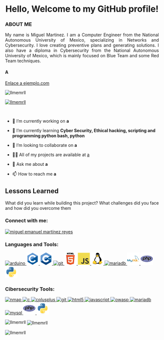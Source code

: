 <h1 align="center">Hello, Welcome to my GitHub profile!</h1>

<h3 align="left"> ABOUT ME </h3>

<p style="text-align: justify;"> My name is Miguel Martinez. I am a Computer Engineer from the National Autonomous University of Mexico, specializing in Networks and Cybersecurity. I love creating preventive plans and generating solutions.
I also have a diploma in Cybersecurity from the National Autonomous University of Mexico, which is mainly focused on Blue Team and some Red Team techniques.</p>

<h4 align="left"> A </h4>

<a href="https://www.ejemplo.com">Enlace a ejemplo.com</a>



<p align="left"> <img src="https://komarev.com/ghpvc/?username=llmemrll&label=Profile%20views&color=0e75b6&style=flat" alt="llmemrll" /> </p>

<p align="left"> <a href="https://github.com/ryo-ma/github-profile-trophy"><img src="https://github-profile-trophy.vercel.app/?username=llmemrll" alt="llmemrll" /></a> </p>

<p align="left"> <a href="https://twitter.com/" target="blank"><img src="https://img.shields.io/twitter/follow/?logo=twitter&style=for-the-badge" alt="" /></a> </p>

- 🔭 I’m currently working on **a**

- 🌱 I’m currently learning **Cyber Security, Ethical hacking, scripting and programming python bash, python**

- 👯 I’m looking to collaborate on **a**

- 👨‍💻 All of my projects are available at [a](a)

- 💬 Ask me about **a**

- 📫 How to reach me **a**

## Lessons Learned

What did you learn while building this project? What challenges did you face and how did you overcome them

<h3 align="left">Connect with me:</h3>
<p align="left">
<a href="https://linkedin.com/in/miguel emanuel martínez reyes" target="blank"><img align="center" src="https://raw.githubusercontent.com/rahuldkjain/github-profile-readme-generator/master/src/images/icons/Social/linked-in-alt.svg" alt="miguel emanuel martínez reyes" height="30" width="40" /></a>
</p>

<h3 align="left">Languages and Tools:</h3>
<p align="left"> <a href="https://www.arduino.cc/" target="_blank" rel="noreferrer"> <img src="https://cdn.worldvectorlogo.com/logos/arduino-1.svg" alt="arduino" width="40" height="40"/> </a> <a href="https://www.cprogramming.com/" target="_blank" rel="noreferrer"> <img src="https://raw.githubusercontent.com/devicons/devicon/master/icons/c/c-original.svg" alt="c" width="40" height="40"/> </a> <a href="https://www.w3schools.com/cpp/" target="_blank" rel="noreferrer"> <img src="https://raw.githubusercontent.com/devicons/devicon/master/icons/cplusplus/cplusplus-original.svg" alt="cplusplus" width="40" height="40"/> </a> <a href="https://git-scm.com/" target="_blank" rel="noreferrer"> <img src="https://www.vectorlogo.zone/logos/git-scm/git-scm-icon.svg" alt="git" width="40" height="40"/> </a> <a href="https://www.w3.org/html/" target="_blank" rel="noreferrer"> <img src="https://raw.githubusercontent.com/devicons/devicon/master/icons/html5/html5-original-wordmark.svg" alt="html5" width="40" height="40"/> </a> <a href="https://developer.mozilla.org/en-US/docs/Web/JavaScript" target="_blank" rel="noreferrer"> <img src="https://raw.githubusercontent.com/devicons/devicon/master/icons/javascript/javascript-original.svg" alt="javascript" width="40" height="40"/> </a> <a href="https://www.linux.org/" target="_blank" rel="noreferrer"> <img src="https://raw.githubusercontent.com/devicons/devicon/master/icons/linux/linux-original.svg" alt="linux" width="40" height="40"/> </a> <a href="https://mariadb.org/" target="_blank" rel="noreferrer"> <img src="https://www.vectorlogo.zone/logos/mariadb/mariadb-icon.svg" alt="mariadb" width="40" height="40"/> </a> <a href="https://www.mysql.com/" target="_blank" rel="noreferrer"> <img src="https://raw.githubusercontent.com/devicons/devicon/master/icons/mysql/mysql-original-wordmark.svg" alt="mysql" width="40" height="40"/> </a> <a href="https://www.php.net" target="_blank" rel="noreferrer"> <img src="https://raw.githubusercontent.com/devicons/devicon/master/icons/php/php-original.svg" alt="php" width="40" height="40"/> </a> <a href="https://www.python.org" target="_blank" rel="noreferrer"> <img src="https://raw.githubusercontent.com/devicons/devicon/master/icons/python/python-original.svg" alt="python" width="40" height="40"/> </a> </p>

<h3 align="left">Cibersecurity Tools:</h3>
<p align="left"> <a href="https://nmap.org/" target="_blank" rel="noreferrer"> <img src="https://nmap.org/images/sitelogo.png" alt="nmap" width="60" height="40"/> </a> <a href="https://mailvelope.com" target="_blank" rel="noreferrer"> <img src="https://mailvelope.com/img/Mailvelope/logo.svg" alt="c" width="40" height="40"/> </a> <a href="https://www.shodan.io/dashboard" target="_blank" rel="noreferrer"> <img src="https://static.shodan.io/shodan-ds/img/logo.png" alt="cplusplus" width="60" height="35"/> </a> <a href="https://who.is/" target="_blank" rel="noreferrer"> <img src="https://who.is/images/whois-logo.svg" alt="git" width="40" height="40"/> </a> <a href="https://www.metasploit.com/" target="_blank" rel="noreferrer"> <img src="https://www.kali.org/tools/metasploit-framework/images/metasploit-framework-logo.svg" alt="html5" width="40" height="40"/> </a> <a href="https://www.first.org/" target="_blank" rel="noreferrer"> <img src="https://www.first.org/_/img/first-org.svg" alt="javascript" width="60" height="40"/> </a> <a href="https://owasp.org/" target="_blank" rel="noreferrer"> <img src="https://owasp.org/assets/images/logo.png" alt="owasp" width="40" height="40"/> </a> <a href="https://www.cve.org/" target="_blank" rel="noreferrer"> <img src="https://www.cve.org/img/cveLogoR.432ef005.svg" alt="mariadb" width="40" height="40"/> </a> <a href="https://attack.mitre.org/" target="_blank" rel="noreferrer"> <img src="https://attack.mitre.org/theme/images/mitre_attack_logo.png" alt="mysql" width="60" height="25" style="margin-top: 10px;"/> </a> <a href="https://www.php.net" target="_blank" rel="noreferrer"> <img src="https://raw.githubusercontent.com/devicons/devicon/master/icons/php/php-original.svg" alt="php" width="40" height="40"/> </a> <a href="https://www.python.org" target="_blank" rel="noreferrer"> <img src="https://raw.githubusercontent.com/devicons/devicon/master/icons/python/python-original.svg" alt="python" width="40" height="40"/> </a> </p>

<p><img align="left" src="https://github-readme-stats.vercel.app/api/top-langs?username=llmemrll&show_icons=true&locale=en&layout=compact" alt="llmemrll" /></p>

<p>&nbsp;<img align="center" src="https://github-readme-stats.vercel.app/api?username=llmemrll&show_icons=true&locale=en" alt="llmemrll" /></p>

<p><img align="center" src="https://github-readme-streak-stats.herokuapp.com/?user=llmemrll&" alt="llmemrll" /></p>
